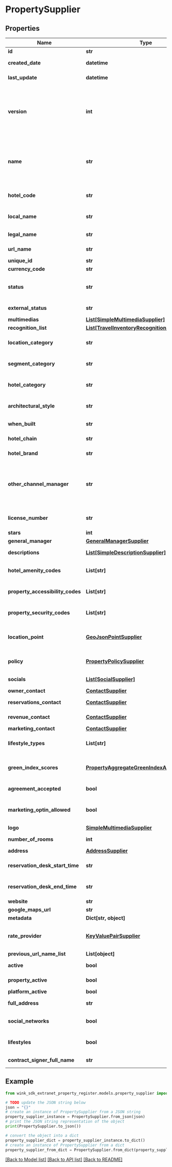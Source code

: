 # PropertySupplier


## Properties

Name | Type | Description | Notes
------------ | ------------- | ------------- | -------------
**id** | **str** | Document UUID | [optional] 
**created_date** | **datetime** | Datetime this record was first created | [optional] 
**last_update** | **datetime** | Datetime this record was last updated | [optional] 
**version** | **int** | Version property that shows how many times this document has been persisted. Document will not persist if the version property is less than current version property in the system. Result in an optimistic locking exception. | [optional] 
**name** | **str** | Unique hotel trade name. The hotel name must be unique. If there are multiple hotels with the same name, we recommend appending destination to the name. [Verify uniqueness here](#operation/isHotelNameUnique). | 
**hotel_code** | **str** | A shorter unique code to refer to the hotel. Country Code + 5 digit number | 
**local_name** | **str** | Name of the hotel in its local language if you use it for domestic guests. | [optional] 
**legal_name** | **str** | Legal name of your hotel as it is registered. | 
**url_name** | **str** | Unique url-friendly slug to identify property | 
**unique_id** | **str** | Event shorter name | 
**currency_code** | **str** | Currency code | 
**status** | **str** | wink.travel sets this status as the hotel moves through the payment workflow and manually for approval. | [default to 'APPROVED']
**external_status** | **str** | Property goes active by changing externalStatus. | [default to 'ACTIVE']
**multimedias** | [**List[SimpleMultimediaSupplier]**](SimpleMultimediaSupplier.md) |  | [optional] 
**recognition_list** | [**List[TravelInventoryRecognitionSupplier]**](TravelInventoryRecognitionSupplier.md) |  | [optional] 
**location_category** | **str** | Supported OTA specification &#x60;LOC&#x60; code. See [OTA geoname data](#operation/showAvailableCodesForCategory) | [optional] 
**segment_category** | **str** | Supported OTA specification &#x60;SEG&#x60; code. See [OTA geoname data](#operation/showAvailableCodesForCategory) | [optional] 
**hotel_category** | **str** | Supported OTA specification &#x60;PCT&#x60; code. See [OTA geoname data](#operation/showAvailableCodesForCategory) | [optional] 
**architectural_style** | **str** | Supported OTA specification &#x60;ARC&#x60; code. See [OTA geoname data](#operation/showAvailableCodesForCategory) | [optional] 
**when_built** | **str** | Year the property was constructed. | [optional] 
**hotel_chain** | **str** | Hotel chain name if property is part of that chain. | [optional] 
**hotel_brand** | **str** | Hotel brand name if property is part of that brand. | [optional] 
**other_channel_manager** | **str** | If the property is currently using a channel manager but it isn&#39;t yet part of our list, chose &#39;OTHER_CHANNEL_MANAGER&#39; as channelManager and fill in the name of the channel manager here | [optional] 
**license_number** | **str** | If the property has a valid license number to run a hotel in their country, add it here. | [optional] 
**stars** | **int** | Hotel star rating. | [optional] 
**general_manager** | [**GeneralManagerSupplier**](GeneralManagerSupplier.md) |  | [optional] 
**descriptions** | [**List[SimpleDescriptionSupplier]**](SimpleDescriptionSupplier.md) | Localized short and long welcome text of property. | [optional] 
**hotel_amenity_codes** | **List[str]** | Supported OTA specification &#x60;HAC&#x60; code. See [OTA geoname data](#operation/showAvailableCodesForCategory). | [optional] 
**property_accessibility_codes** | **List[str]** | Supported OTA specification &#x60;PHY&#x60; code. See [OTA geoname data](#operation/showAvailableCodesForCategory). | [optional] 
**property_security_codes** | **List[str]** | Supported OTA specification &#x60;SEC&#x60; code. See [OTA geoname data](#operation/showAvailableCodesForCategory). | [optional] 
**location_point** | [**GeoJsonPointSupplier**](GeoJsonPointSupplier.md) | GeoJSON point containing latitude and longitude of property. &#x60;Note: x &#x3D; longitude, y &#x3D; latitude&#x60;. | [optional] 
**policy** | [**PropertyPolicySupplier**](PropertyPolicySupplier.md) | Property policies such as pets and children, early and late checkout and more | [optional] 
**socials** | [**List[SocialSupplier]**](SocialSupplier.md) | List of all social network account property has. | [optional] 
**owner_contact** | [**ContactSupplier**](ContactSupplier.md) | Owner contact information | [optional] 
**reservations_contact** | [**ContactSupplier**](ContactSupplier.md) | Reservation desk contact information | [optional] 
**revenue_contact** | [**ContactSupplier**](ContactSupplier.md) | Accounting contact information | [optional] 
**marketing_contact** | [**ContactSupplier**](ContactSupplier.md) | Accounting contact address | [optional] 
**lifestyle_types** | **List[str]** | List of all lifestyles property has associated with. See [Lifestyle geoname data](#operation/showLifestyles) | [optional] 
**green_index_scores** | [**PropertyAggregateGreenIndexAnswersSupplier**](PropertyAggregateGreenIndexAnswersSupplier.md) | Properties that answered the Green Index questionnaire [full or partial], will have aggregate scores available. | [optional] 
**agreement_accepted** | **bool** | Property has accepted our terms and conditions. | 
**marketing_optin_allowed** | **bool** | Property agreed to let the payment use its logo and images for marketing purposes (with proper credits). | [optional] 
**logo** | [**SimpleMultimediaSupplier**](SimpleMultimediaSupplier.md) | Property logo | [optional] 
**number_of_rooms** | **int** | Number of rooms / keys for property | 
**address** | [**AddressSupplier**](AddressSupplier.md) | Property address. | [optional] 
**reservation_desk_start_time** | **str** | If the reservation desk does not operate 24 hours, enter a start time. | [optional] 
**reservation_desk_end_time** | **str** | If the reservation desk does not operate 24 hours, enter an end time. | [optional] 
**website** | **str** | Property brand.com website. | [optional] 
**google_maps_url** | **str** | Google Maps URL of the place | [optional] 
**metadata** | **Dict[str, object]** | Place to put stuff into | [optional] 
**rate_provider** | [**KeyValuePairSupplier**](KeyValuePairSupplier.md) | This can be an enum for external channel managers or an identifier for a Wink company rate provider | [optional] 
**previous_url_name_list** | **List[object]** |  | [optional] 
**active** | **bool** | Property is both approved and activated. | [optional] 
**property_active** | **bool** | Property activated itself and went live. | [optional] 
**platform_active** | **bool** | Platform approved property. | [optional] 
**full_address** | **str** | Concatenated address into a single string | [optional] 
**social_networks** | **bool** | Whether property has any social networks associated with her profile. | [optional] 
**lifestyles** | **bool** | Whether property has any lifestyles associated with her profile. | [optional] 
**contract_signer_full_name** | **str** | Concatenated name of contract signer into one string. | [optional] 

## Example

```python
from wink_sdk_extranet_property_register.models.property_supplier import PropertySupplier

# TODO update the JSON string below
json = "{}"
# create an instance of PropertySupplier from a JSON string
property_supplier_instance = PropertySupplier.from_json(json)
# print the JSON string representation of the object
print(PropertySupplier.to_json())

# convert the object into a dict
property_supplier_dict = property_supplier_instance.to_dict()
# create an instance of PropertySupplier from a dict
property_supplier_from_dict = PropertySupplier.from_dict(property_supplier_dict)
```
[[Back to Model list]](../README.md#documentation-for-models) [[Back to API list]](../README.md#documentation-for-api-endpoints) [[Back to README]](../README.md)


